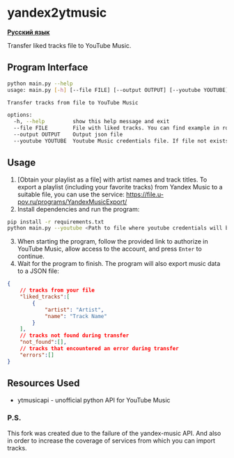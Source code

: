 # yandex2ytmusic

**[Русский язык](README.md)**

Transfer liked tracks file to YouTube Music.

## Program Interface

```bash
python main.py --help                                                         
usage: main.py [-h] [--file FILE] [--output OUTPUT] [--youtube YOUTUBE]

Transfer tracks from file to YouTube Music

options:
  -h, --help         show this help message and exit
  --file FILE        File with liked tracks. You can find example in root of project
  --output OUTPUT    Output json file
  --youtube YOUTUBE  Youtube Music credentials file. If file not exists, it will be created.
```

## Usage

1. [Obtain your playlist as a file] with artist names and track titles. To export a playlist (including your favorite tracks) from Yandex Music to a suitable file, you can use the service: https://file.u-pov.ru/programs/YandexMusicExport/
2. Install dependencies and run the program:

```bash
pip install -r requirements.txt
python main.py --youtube <Path to file where youtube credentials will be stored> --file <Path to file with tracks>
```

3. When starting the program, follow the provided link to authorize in YouTube Music, allow access to the account, and press `Enter` to continue.
4. Wait for the program to finish. The program will also export music data to a JSON file:

```json
{
    // tracks from your file
    "liked_tracks":[
        {
            "artist": "Artist",
            "name": "Track Name"
        }
    ],
    // tracks not found during transfer
    "not_found":[], 
    // tracks that encountered an error during transfer
    "errors":[]
}
```

## Resources Used

- ytmusicapi - unofficial python API for YouTube Music

### P.S.

This fork was created due to the failure of the yandex-music API. And also in order to increase the coverage of services from which you can import tracks.
